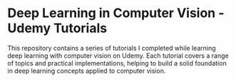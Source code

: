 # Deep Learning in Computer Vision - Udemy Tutorials

This repository contains a series of tutorials I completed while learning deep learning with computer vision on Udemy. Each tutorial covers a range of topics and practical implementations, helping to build a solid foundation in deep learning concepts applied to computer vision.

